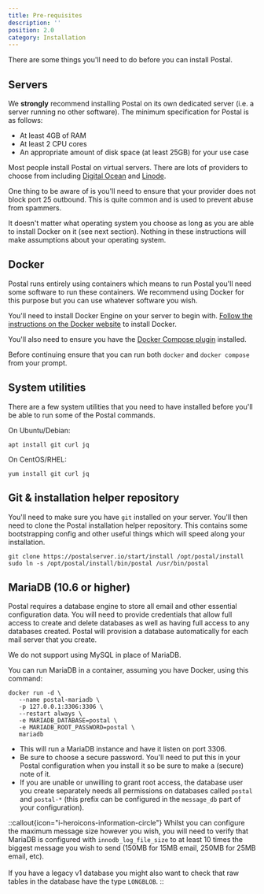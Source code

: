 ```yaml
---
title: Pre-requisites
description: ''
position: 2.0
category: Installation
---
```


There are some things you'll need to do before you can install Postal.

## Servers

We **strongly** recommend installing Postal on its own dedicated server (i.e. a server running no other software). The minimum specification for Postal is as follows:

* At least 4GB of RAM
* At least 2 CPU cores
* An appropriate amount of disk space (at least 25GB) for your use case

Most people install Postal on virtual servers. There are lots of providers to choose from including [Digital Ocean](https://m.do.co/c/17696597a9ed) and [Linode](https://www.linode.com).

One thing to be aware of is you'll need to ensure that your provider does not block port 25 outbound. This is quite common and is used to prevent abuse from spammers.

It doesn't matter what operating system you choose as long as you are able to install Docker on it (see next section). Nothing in these instructions will make assumptions about your operating system.

## Docker

Postal runs entirely using containers which means to run Postal you'll need some software to run these containers. We recommend using Docker for this purpose but you can use whatever software you wish.

You'll need to install Docker Engine on your server to begin with. [Follow the instructions on the Docker website](https://docs.docker.com/engine/install/) to install Docker.

You'll also need to ensure you have the [Docker Compose plugin](https://docs.docker.com/compose/install/linux/) installed.

Before continuing ensure that you can run both `docker` and `docker compose` from your prompt.

## System utilities

There are a few system utilities that you need to have installed before you'll be able to run some of the Postal commands.

On Ubuntu/Debian:

```
apt install git curl jq
```

On CentOS/RHEL:

```
yum install git curl jq
```

## Git & installation helper repository

You'll need to make sure you have `git` installed on your server. You'll then need to clone the Postal installation helper repository. This contains some bootstrapping config and other useful things which will speed along your installation.

```
git clone https://postalserver.io/start/install /opt/postal/install
sudo ln -s /opt/postal/install/bin/postal /usr/bin/postal
```

## MariaDB (10.6 or higher)

Postal requires a database engine to store all email and other essential configuration data. You will need to provide credentials that allow full access to create and delete databases as well as having full access to any databases created. Postal will provision a database automatically for each mail server that you create.

We do not support using MySQL in place of MariaDB.

You can run MariaDB in a container, assuming you have Docker, using this command:

```
docker run -d \
   --name postal-mariadb \
   -p 127.0.0.1:3306:3306 \
   --restart always \
   -e MARIADB_DATABASE=postal \
   -e MARIADB_ROOT_PASSWORD=postal \
   mariadb
```

* This will run a MariaDB instance and have it listen on port 3306.
* Be sure to choose a secure password. You'll need to put this in your Postal configuration when you install it so be sure to make a (secure) note of it.
* If you are unable or unwilling to grant root access, the database user you create separately needs all permissions on databases called `postal` and `postal-*` (this prefix can be configured in the `message_db` part of your configuration).

::callout{icon="i-heroicons-information-circle"}
Whilst you can configure the maximum message size however you wish, you will need to verify that MariaDB is configured with <code>innodb_log_file_size</code> to at least 10 times the biggest message you wish to send (150MB for 15MB email, 250MB for 25MB email, etc).<br><br>If you have a legacy v1 database you might also want to check that raw tables in the database have the type <code>LONGBLOB</code>.
::
